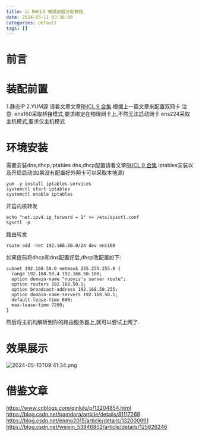 ```yaml
---
title: 以 RHCL9 做路由器分配教程
date: 2024-05-11 03:36:00
categories: default
tags: []
---
```

# 前言
# 装配前置
1.静态IP
2.YUM源
请看文章文章[RHCL 9 合集][1]
根据上一篇文章来配置双网卡
注意:
ens160采取桥接模式,要求绑定在物理网卡上,不然无法启动网卡
ens224采取主机模式,要求仅主机模式
# 环境安装
需要安装dns,dhcp,iptables
dns,dhcp配置请看文章[RHCL 9 合集][2]
iptables安装以及开启启动(如果没有配置好外网卡可以采取本地源)
```
yum -y install iptables-services
systemctl start iptables
systemctl enable iptables
```
开启内核转发
```
echo "net.ipv4.ip_forward = 1" >> /etc/sysctl.conf
sysctl -p
```
路由转发
```
route add -net 192.168.50.0/24 dev ens160
```
如果提前将dhcp和dns配置好后,dhcp改配置如下:
```
subnet 192.168.50.0 netmask 255.255.255.0 {
  range 192.168.50.4 192.168.50.100;
  option domain-name "nuoyis's server route";
  option routers 192.168.50.1;
  option broadcast-address 192.168.50.255;
  option domain-name-servers 192.168.50.1;
  default-lease-time 600;
  max-lease-time 7200;
}
```
然后将主机均解析到你的路由服务器上,就可以尝试上网了.
# 效果展示
![2024-05-10T09:41:34.png][3]
# 借鉴文章
https://www.cnblogs.com/qinlulu/p/13204854.html
https://blog.csdn.net/pamdora/article/details/81117268
https://blog.csdn.net/enmo2015/article/details/132000991
https://blog.csdn.net/weixin_53946852/article/details/125626246


  [1]: https://blog.nuoyis.net/posts/f02.html
  [2]: https://blog.nuoyis.net/posts/f02.html
  [3]: https://blog.nuoyis.net/usr/uploads/2024/05/2948852445.png